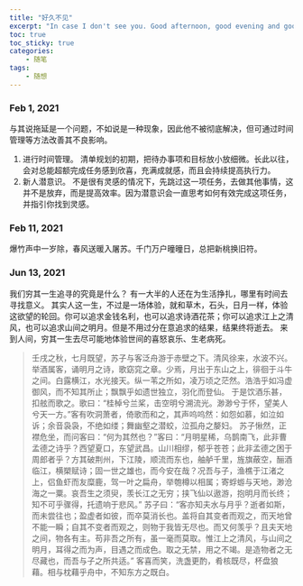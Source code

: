```yaml
---
title: "好久不见"
excerpt: "In case I don't see you. Good afternoon, good evening and good night."
toc: true
toc_sticky: true
categories: 
    - 随笔
tags:
    - 随想
---
```



### Feb 1, 2021
与其说拖延是一个问题，不如说是一种现象，因此他不被彻底解决，但可通过时间管理等方法改善其不良影响。

1. 进行时间管理。
    清单规划的初期，把待办事项和目标放小放细微。长此以往，会对总能超额完成任务感到欣喜，充满成就感，而且会持续提高执行力。
2. 新人潜意识。
    不是很有灵感的情况下，先跳过这一项任务，去做其他事情，这并不是放弃，而是提高效率。因为潜意识会一直思考如何有效完成这项任务，并指引你找到灵感。

### Feb 11, 2021
爆竹声中一岁除，春风送暖入屠苏。千门万户曈曈日，总把新桃换旧符。


### Jun 13, 2021
我们穷其一生追寻的究竟是什么？
有一大半的人还在为生活挣扎，哪里有时间去寻找意义。
其实人这一生，不过是一场体验，就和草木，石头，日月一样，体验这欲望的轮回。你可以追求金钱名利，也可以追求诗酒花茶；你可以追求江上之清风，也可以追求山间之明月。但是不用过分在意追求的结果，结果终将逝去。
来到人间，穷其一生去尽可能地体验世间的喜怒哀乐、生老病死。

>壬戌之秋，七月既望，苏子与客泛舟游于赤壁之下。清风徐来，水波不兴。举酒属客，诵明月之诗，歌窈窕之章。少焉，月出于东山之上，徘徊于斗牛之间。白露横江，水光接天。纵一苇之所如，凌万顷之茫然。浩浩乎如冯虚御风，而不知其所止；飘飘乎如遗世独立，羽化而登仙。
>于是饮酒乐甚，扣舷而歌之。歌曰：“桂棹兮兰桨，击空明兮溯流光。渺渺兮于怀，望美人兮天一方。”客有吹洞萧者，倚歌而和之，其声呜呜然：如怨如慕，如泣如诉；余音袅袅，不绝如缕；舞幽壑之潜蛟，泣孤舟之嫠妇。
>苏子愀然，正襟危坐，而问客曰：“何为其然也？”客曰：“月明星稀，乌鹊南飞，此非曹孟德之诗乎？西望夏口，东望武昌。山川相缪，郁乎苍苍；此非孟德之困于周郎者乎？方其破荆州，下江陵，顺流而东也，舳舻千里，旌旗蔽空，酾酒临江，横槊赋诗；固一世之雄也，而今安在哉？况吾与子，渔樵于江渚之上，侣鱼虾而友糜鹿，驾一叶之扁舟，举匏樽以相属；寄蜉蝣与天地，渺沧海之一粟。哀吾生之须臾，羡长江之无穷；挟飞仙以遨游，抱明月而长终；知不可乎骤得，托遗响于悲风。”
>苏子曰：“客亦知夫水与月乎？逝者如斯，而未尝往也；盈虚者如彼，而卒莫消长也。盖将自其变者而观之，而天地曾不能一瞬；自其不变者而观之，则物于我皆无尽也。而又何羡乎？且夫天地之间，物各有主。苟非吾之所有，虽一毫而莫取。惟江上之清风，与山间之明月，耳得之而为声，目遇之而成色。取之无禁，用之不竭。是造物者之无尽藏也，而吾与子之所共适。”
>客喜而笑，洗盏更酌，肴核既尽，杯盘狼藉。相与枕藉乎舟中，不知东方之既白。


